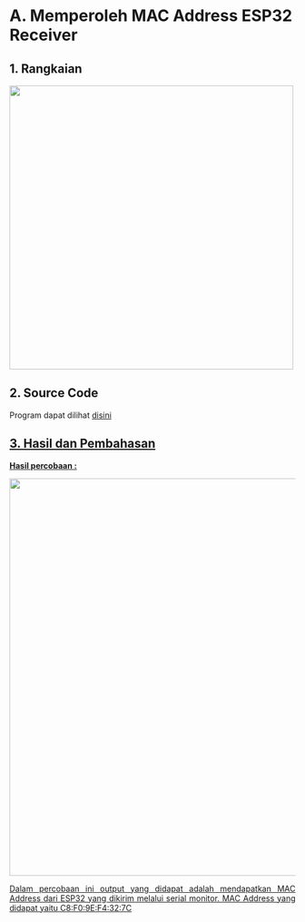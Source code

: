 # A. Memperoleh MAC Address ESP32 Receiver

## 1. Rangkaian

<img src="https://github.com/brianrahma/brian-system-embedded/assets/82065700/df22b4a6-37f9-4eda-8d9c-644d8d0cfec3" width="500">

## 2. Source Code

Program dapat dilihat <a href="https://github.com/Aisyahnurul/AisyahN-system-embedded/blob/main/jobsheet%202.1/a.%20Memperoleh%20MAC%20Address%20ESP32%20Receiver/1.%20Memperoleh%20MAC%20Address%20ESP32%20Receiver/mac_address.ino">disini

## 3. Hasil dan Pembahasan

 **Hasil percobaan :**

 <img src="https://github.com/brianrahma/system-embedded/assets/82065700/fb43dc71-a008-4110-9d64-ff6c98b3cbc4" width="700">

 
<p align="justify">Dalam percobaan ini output yang didapat adalah mendapatkan MAC Address dari ESP32 yang dikirim melalui serial monitor. MAC Address yang didapat yaitu C8:F0:9E:F4:32:7C
